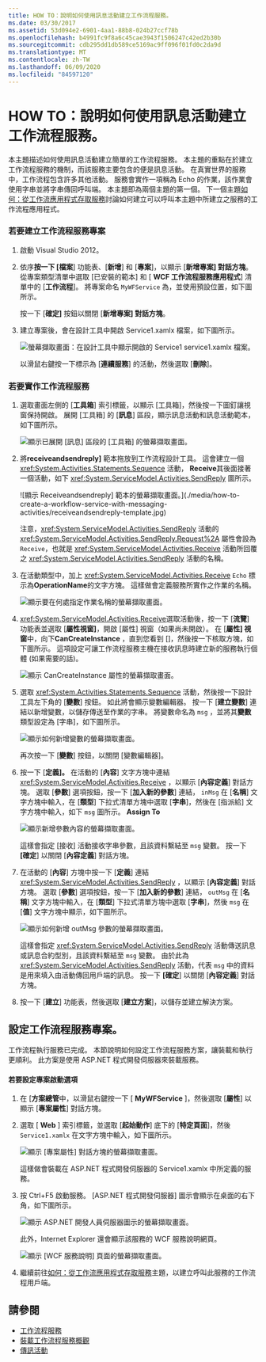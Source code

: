```yaml
---
title: HOW TO：說明如何使用訊息活動建立工作流程服務。
ms.date: 03/30/2017
ms.assetid: 53d094e2-6901-4aa1-88b8-024b27ccf78b
ms.openlocfilehash: b4991fc9f8a6c45cae3943f1506247c42ed2b30b
ms.sourcegitcommit: cdb295dd1db589ce5169ac9ff096f01fd0c2da9d
ms.translationtype: MT
ms.contentlocale: zh-TW
ms.lasthandoff: 06/09/2020
ms.locfileid: "84597120"
---
```

# <a name="how-to-create-a-workflow-service-with-messaging-activities"></a>HOW TO：說明如何使用訊息活動建立工作流程服務。
本主題描述如何使用訊息活動建立簡單的工作流程服務。 本主題的重點在於建立工作流程服務的機制，而該服務主要包含的便是訊息活動。 在真實世界的服務中，工作流程包含許多其他活動。 服務會實作一項稱為 Echo 的作業，該作業會使用字串並將字串傳回呼叫端。 本主題即為兩個主題的第一個。 下一個主題[如何：從工作流應用程式存取服務](how-to-access-a-service-from-a-workflow-application.md)討論如何建立可以呼叫本主題中所建立之服務的工作流程應用程式。  
  
### <a name="to-create-a-workflow-service-project"></a>若要建立工作流程服務專案  
  
1. 啟動 Visual Studio 2012。  
  
2. 依序**按一下 [檔案**] 功能表、[**新增**] 和 [**專案**]，以顯示 [**新增專案] 對話方塊**。 從專案類型清單中選取 [已安裝的範本] 和 [ **WCF 工作流程服務應用程式**] 清單中的 [**工作流程**]。 將專案命名 `MyWFService` 為，並使用預設位置，如下圖所示。  
  
     按一下 [**確定]** 按鈕以關閉 [**新增專案] 對話方塊**。  
  
3. 建立專案後，會在設計工具中開啟 Service1.xamlx 檔案，如下圖所示。  
  
     ![螢幕擷取畫面：在設計工具中顯示開啟的 Service1 service1.xamlx 檔案。](./media/how-to-create-a-workflow-service-with-messaging-activities/default-workflow-service.jpg)  
  
     以滑鼠右鍵按一下標示為 [**連續服務**] 的活動，然後選取 [**刪除**]。  
  
### <a name="to-implement-the-workflow-service"></a>若要實作工作流程服務  
  
1. 選取畫面左側的 [**工具箱**] 索引標籤，以顯示 [工具箱]，然後按一下圖釘讓視窗保持開啟。 展開 [工具箱] 的 [**訊息**] 區段，顯示訊息活動和訊息活動範本，如下圖所示。  
  
     ![顯示已展開 [訊息] 區段的 [工具箱] 的螢幕擷取畫面。](./media/how-to-create-a-workflow-service-with-messaging-activities/toolbox-messaging-section.jpg)  
  
2. 將**receiveandsendreply]** 範本拖放到工作流程設計工具。 這會建立一個 <xref:System.Activities.Statements.Sequence> 活動， **Receive**其後面接著一個活動，如下 <xref:System.ServiceModel.Activities.SendReply> 圖所示。  
  
     ![顯示 Receiveandsendreply] 範本的螢幕擷取畫面。](./media/how-to-create-a-workflow-service-with-messaging-activities/receiveandsendreply-template.jpg)  
  
     注意，<xref:System.ServiceModel.Activities.SendReply> 活動的 <xref:System.ServiceModel.Activities.SendReply.Request%2A> 屬性會設為 `Receive`，也就是 <xref:System.ServiceModel.Activities.Receive> 活動所回覆之 <xref:System.ServiceModel.Activities.SendReply> 活動的名稱。  
  
3. 在活動類型中，加上 <xref:System.ServiceModel.Activities.Receive> `Echo` 標示為**OperationName**的文字方塊。 這樣做會定義服務所實作之作業的名稱。  
  
     ![顯示要在何處指定作業名稱的螢幕擷取畫面。](./media/how-to-create-a-workflow-service-with-messaging-activities/define-operation-name.jpg)  
  
4. <xref:System.ServiceModel.Activities.Receive>選取活動後，按一下 [**流覽**] 功能表並選取 [**屬性視窗]**，開啟 [屬性] 視窗（如果尚未開啟）。 在 [**屬性] 視窗**中，向下**CanCreateInstance** ，直到您看到 []，然後按一下核取方塊，如下圖所示。 這項設定可讓工作流程服務主機在接收訊息時建立新的服務執行個體 (如果需要的話)。  
  
     ![顯示 CanCreateInstance 屬性的螢幕擷取畫面。](./media/how-to-create-a-workflow-service-with-messaging-activities/cancreateinstance-property.jpg)  
  
5. 選取 <xref:System.Activities.Statements.Sequence> 活動，然後按一下設計工具左下角的 [**變數**] 按鈕。 如此將會顯示變數編輯器。 按一下 [**建立變數**] 連結以新增變數，以儲存傳送至作業的字串。 將變數命名為 `msg` ，並將其**變數**類型設定為 [字串]，如下圖所示。  
  
     ![顯示如何新增變數的螢幕擷取畫面。](./media/how-to-create-a-workflow-service-with-messaging-activities/add-variable-msg-string.jpg)  
  
     再次按一下 [**變數**] 按鈕，以關閉 [變數編輯器]。  
  
6. 按一下 [**定義]。** 在活動的 [**內容**] 文字方塊中連結 <xref:System.ServiceModel.Activities.Receive> ，以顯示 [**內容定義**] 對話方塊。 選取 [**參數**] 選項按鈕，按一下 [**加入新的參數**] 連結， `inMsg` 在 [**名稱**] 文字方塊中輸入，在 [**類型**] 下拉式清單方塊中選取 [**字串**]，然後在 [指派給] 文字方塊中輸入，如下 `msg` 圖所示。 **Assign To**  
  
     ![顯示新增參數內容的螢幕擷取畫面。](./media/how-to-create-a-workflow-service-with-messaging-activities/adding-parameters-content.jpg)  
  
     這樣會指定 [接收] 活動接收字串參數，且該資料繫結至 `msg` 變數。 按一下 **[確定**] 以關閉 [**內容定義**] 對話方塊。  
  
7. 在活動的 [**內容**] 方塊中按一下 [**定義**] 連結 <xref:System.ServiceModel.Activities.SendReply> ，以顯示 [**內容定義**] 對話方塊。 選取 [**參數**] 選項按鈕，按一下 [**加入新的參數**] 連結， `outMsg` 在 [**名稱**] 文字方塊中輸入，在 [**類型**] 下拉式清單方塊中選取 [**字串**]，然後 `msg` 在 [**值**] 文字方塊中顯示，如下圖所示。  
  
     ![顯示如何新增 outMsg 參數的螢幕擷取畫面。](./media/how-to-create-a-workflow-service-with-messaging-activities/outmsg-parameters-content.jpg)  
  
     這樣會指定 <xref:System.ServiceModel.Activities.SendReply> 活動傳送訊息或訊息合約型別，且該資料繫結至 `msg` 變數。 由於此為 <xref:System.ServiceModel.Activities.SendReply> 活動，代表 `msg` 中的資料是用來填入由活動傳回用戶端的訊息。 按一下 **[確定**] 以關閉 [**內容定義**] 對話方塊。  
  
8. 按一下 [**建立**] 功能表，然後選取 [**建立方案**]，以儲存並建立解決方案。  
  
## <a name="configure-the-workflow-service-project"></a>設定工作流程服務專案。  
 工作流程執行服務已完成。 本節說明如何設定工作流程服務方案，讓裝載和執行更順利。 此方案是使用 ASP.NET 程式開發伺服器來裝載服務。  
  
#### <a name="to-set-project-start-up-options"></a>若要設定專案啟動選項  
  
1. 在 [**方案總管**中，以滑鼠右鍵按一下 [ **MyWFService** ]，然後選取 [**屬性**] 以顯示 [**專案屬性**] 對話方塊。  
  
2. 選取 [ **Web** ] 索引標籤，並選取 [**起始動作**] 底下的 [**特定頁面**]，然後 `Service1.xamlx` 在文字方塊中輸入，如下圖所示。  
  
     ![顯示 [專案屬性] 對話方塊的螢幕擷取畫面。](./media/how-to-create-a-workflow-service-with-messaging-activities/project-properties-dialog.jpg)  
  
     這樣做會裝載在 ASP.NET 程式開發伺服器的 Service1.xamlx 中所定義的服務。  
  
3. 按 Ctrl+F5 啟動服務。 [ASP.NET 程式開發伺服器] 圖示會顯示在桌面的右下角，如下圖所示。  
  
     ![顯示 ASP.NET 開發人員伺服器圖示的螢幕擷取畫面。](./media/how-to-create-a-workflow-service-with-messaging-activities/asp-net-dev-server-icon.jpg)  
  
     此外，Internet Explorer 還會顯示該服務的 WCF 服務說明網頁。  
  
     ![顯示 [WCF 服務說明] 頁面的螢幕擷取畫面。](./media/how-to-create-a-workflow-service-with-messaging-activities/wcf-service-help-page.jpg)  
  
4. 繼續前往[如何：從工作流應用程式存取服務](how-to-access-a-service-from-a-workflow-application.md)主題，以建立呼叫此服務的工作流程用戶端。  
  
## <a name="see-also"></a>請參閱

- [工作流程服務](workflow-services.md)
- [裝載工作流程服務概觀](hosting-workflow-services-overview.md)
- [傳訊活動](messaging-activities.md)
